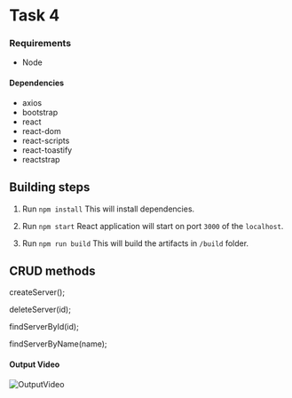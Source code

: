 # Task 4

### Requirements

- Node

#### Dependencies

- axios
- bootstrap
- react
- react-dom
- react-scripts
- react-toastify
- reactstrap

## Building steps

1. Run `npm install`
   This will install dependencies.

2. Run `npm start`
   React application will start on port `3000` of the `localhost`.

3. Run `npm run build`
   This will build the artifacts in `/build` folder.

## CRUD methods

createServer();

deleteServer(id);

findServerById(id);

findServerByName(name);

#### Output Video

![OutputVideo](/Output/output.gif)
